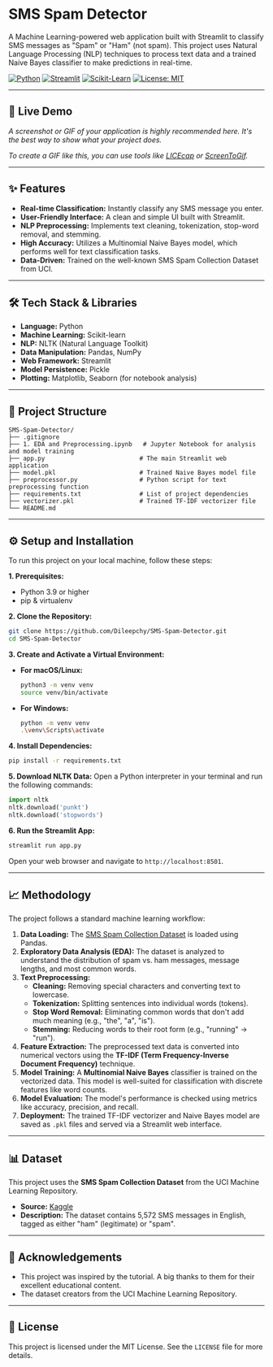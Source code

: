 # SMS Spam Detector

 <!-- You can create your own banner or remove this line -->

A Machine Learning-powered web application built with Streamlit to classify SMS messages as "Spam" or "Ham" (not spam). This project uses Natural Language Processing (NLP) techniques to process text data and a trained Naive Bayes classifier to make predictions in real-time.

[![Python](https://img.shields.io/badge/Python-3.9%2B-blue.svg)](https://www.python.org/downloads/)
[![Streamlit](https://img.shields.io/badge/Streamlit-1.12%2B-red.svg)](https://streamlit.io)
[![Scikit-Learn](https://img.shields.io/badge/Scikit--Learn-1.0%2B-orange.svg)](https://scikit-learn.org/stable/)
[![License: MIT](https://img.shields.io/badge/License-MIT-yellow.svg)](https://opensource.org/licenses/MIT)

---

## 🚀 Live Demo

_A screenshot or GIF of your application is highly recommended here. It's the best way to show what your project does._

_To create a GIF like this, you can use tools like [LICEcap](https://www.cockos.com/licecap/) or [ScreenToGif](https://www.screentogif.com/)._

---

## ✨ Features

- **Real-time Classification:** Instantly classify any SMS message you enter.
- **User-Friendly Interface:** A clean and simple UI built with Streamlit.
- **NLP Preprocessing:** Implements text cleaning, tokenization, stop-word removal, and stemming.
- **High Accuracy:** Utilizes a Multinomial Naive Bayes model, which performs well for text classification tasks.
- **Data-Driven:** Trained on the well-known SMS Spam Collection Dataset from UCI.

---

## 🛠️ Tech Stack & Libraries

- **Language:** Python
- **Machine Learning:** Scikit-learn
- **NLP:** NLTK (Natural Language Toolkit)
- **Data Manipulation:** Pandas, NumPy
- **Web Framework:** Streamlit
- **Model Persistence:** Pickle
- **Plotting:** Matplotlib, Seaborn (for notebook analysis)

---

## 📂 Project Structure

```
SMS-Spam-Detector/
├── .gitignore
├── 1. EDA and Preprocessing.ipynb   # Jupyter Notebook for analysis and model training
├── app.py                          # The main Streamlit web application
├── model.pkl                       # Trained Naive Bayes model file
├── preprocessor.py                 # Python script for text preprocessing function
├── requirements.txt                # List of project dependencies
├── vectorizer.pkl                  # Trained TF-IDF vectorizer file
└── README.md
```

---

## ⚙️ Setup and Installation

To run this project on your local machine, follow these steps:

**1. Prerequisites:**

- Python 3.9 or higher
- pip & virtualenv

**2. Clone the Repository:**

```bash
git clone https://github.com/Dileepchy/SMS-Spam-Detector.git
cd SMS-Spam-Detector
```

**3. Create and Activate a Virtual Environment:**

- **For macOS/Linux:**
  ```bash
  python3 -m venv venv
  source venv/bin/activate
  ```
- **For Windows:**
  ```bash
  python -m venv venv
  .\venv\Scripts\activate
  ```

**4. Install Dependencies:**

```bash
pip install -r requirements.txt
```

**5. Download NLTK Data:**
Open a Python interpreter in your terminal and run the following commands:

```python
import nltk
nltk.download('punkt')
nltk.download('stopwords')
```

**6. Run the Streamlit App:**

```bash
streamlit run app.py
```

Open your web browser and navigate to `http://localhost:8501`.

---

## 📈 Methodology

The project follows a standard machine learning workflow:

1.  **Data Loading:** The [SMS Spam Collection Dataset](https://www.kaggle.com/datasets/uciml/sms-spam-collection-dataset) is loaded using Pandas.
2.  **Exploratory Data Analysis (EDA):** The dataset is analyzed to understand the distribution of spam vs. ham messages, message lengths, and most common words.
3.  **Text Preprocessing:**
    - **Cleaning:** Removing special characters and converting text to lowercase.
    - **Tokenization:** Splitting sentences into individual words (tokens).
    - **Stop Word Removal:** Eliminating common words that don't add much meaning (e.g., "the", "a", "is").
    - **Stemming:** Reducing words to their root form (e.g., "running" -> "run").
4.  **Feature Extraction:** The preprocessed text data is converted into numerical vectors using the **TF-IDF (Term Frequency-Inverse Document Frequency)** technique.
5.  **Model Training:** A **Multinomial Naive Bayes** classifier is trained on the vectorized data. This model is well-suited for classification with discrete features like word counts.
6.  **Model Evaluation:** The model's performance is checked using metrics like accuracy, precision, and recall.
7.  **Deployment:** The trained TF-IDF vectorizer and Naive Bayes model are saved as `.pkl` files and served via a Streamlit web interface.

---

## 📊 Dataset

This project uses the **SMS Spam Collection Dataset** from the UCI Machine Learning Repository.

- **Source:** [Kaggle](https://www.kaggle.com/datasets/uciml/sms-spam-collection-dataset)
- **Description:** The dataset contains 5,572 SMS messages in English, tagged as either "ham" (legitimate) or "spam".

---

## 🙏 Acknowledgements

- This project was inspired by the tutorial. A big thanks to them for their excellent educational content.
- The dataset creators from the UCI Machine Learning Repository.

---

## 📄 License

This project is licensed under the MIT License. See the `LICENSE` file for more details.
